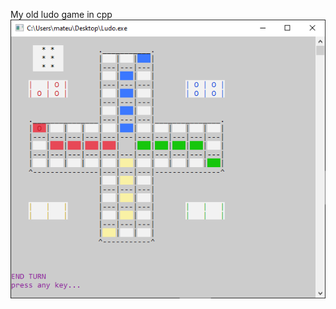 My old ludo game in cpp
<img src=https://github.com/mateushzet/ludocpp/blob/46a7d7f7c2a1074ef6010008a5813a103503ac64/Example%20ingame%20screenshots/game2.png>
